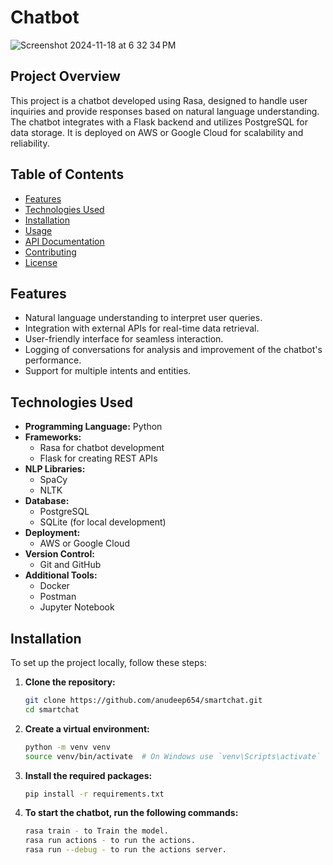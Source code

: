# Chatbot

![Screenshot 2024-11-18 at 6 32 34 PM](https://github.com/user-attachments/assets/94090a02-79e5-449a-a3e4-b9cd6cdb6be8)


## Project Overview

This project is a chatbot developed using Rasa, designed to handle user inquiries and provide responses based on natural language understanding. The chatbot integrates with a Flask backend and utilizes PostgreSQL for data storage. It is deployed on AWS or Google Cloud for scalability and reliability.

## Table of Contents

- [Features](#features)
- [Technologies Used](#technologies-used)
- [Installation](#installation)
- [Usage](#usage)
- [API Documentation](#api-documentation)
- [Contributing](#contributing)
- [License](#license)

## Features

- Natural language understanding to interpret user queries.
- Integration with external APIs for real-time data retrieval.
- User-friendly interface for seamless interaction.
- Logging of conversations for analysis and improvement of the chatbot's performance.
- Support for multiple intents and entities.

## Technologies Used

- **Programming Language:** Python
- **Frameworks:** 
  - Rasa for chatbot development
  - Flask for creating REST APIs
- **NLP Libraries:** 
  - SpaCy
  - NLTK
- **Database:** 
  - PostgreSQL
  - SQLite (for local development)
- **Deployment:** 
  - AWS or Google Cloud
- **Version Control:** 
  - Git and GitHub
- **Additional Tools:** 
  - Docker
  - Postman
  - Jupyter Notebook

## Installation

To set up the project locally, follow these steps:

1. **Clone the repository:**
   ```bash
   git clone https://github.com/anudeep654/smartchat.git
   cd smartchat
   ```

2. **Create a virtual environment:**
   ```bash
   python -m venv venv
   source venv/bin/activate  # On Windows use `venv\Scripts\activate`
   ```

3. **Install the required packages:**
   ```bash
   pip install -r requirements.txt
   ```

4. **To start the chatbot, run the following commands:**
   ```bash
   rasa train - to Train the model.
   rasa run actions - to run the actions.
   rasa run --debug - to run the actions server.
   ```
